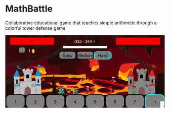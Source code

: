# MathBattle
Collaborative educational game that teaches simple arithmetic through a colorful tower defense game

![Mathbattle Demo](img/mathbattledemo.gif)
